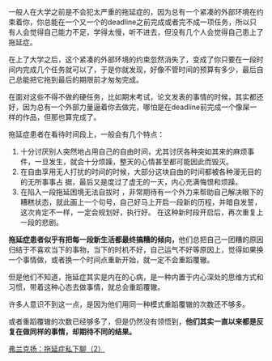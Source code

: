 <p data-pid="C882UMVC">一般人在大学之前是不会犯太严重的拖延症的，因为总有一个紧凑的外部环境在约束着你，你总能在一个又一个的deadline之前完成或者完不成一项任务，所以只有人会觉得自己能力不足，学得太慢，听不进去，但没有几个人会觉得自己患上了拖延症。</p><p data-pid="atcuoB3p">在上了大学之后，这个紧凑的外部环境的约束忽然消失了，变成了你只要在一段时间内完成几个任务就可以了，于是你就发现，好像不管时间的预算有多少，最后自己总能把它拖到最后的期限前才匆匆完成。</p><p data-pid="NYw5yIWd">在面对这些不得不做的硬任务，比如期末考试，论文发表的事情的时候，其实都还好，因为总有一个外部力量逼着你去做完，哪怕是在deadline前完成一个像屎一样的作品，但那也算完成了。</p><p data-pid="qh9C-oGb">拖延症患者在看待时间段上，一般会有几个特点：</p><ol><li data-pid="fxaVIFTK">十分讨厌别人突然地占用自己的自由时间，尤其讨厌各种突如其来的麻烦事件，一旦发生，就会十分烦躁，整天的心情甚至都可能因此而毁灭。</li><li data-pid="5xnTDKid">在自由享用无人打扰的时间的时候，大部分这块自由的时间都被各种漫无目的的无所事事占    据，最后又是度过了虚无的一天，内心充满悔恨和烦躁。</li><li data-pid="6JJh-ujm">在陷入一段拖延困境无法自拔时 ，非常期待有一个外力来帮助自己解决眼下的糟糕状态，就此画上一个句号，自己好马上开启一段新的历程，并暗自发誓，这次肯定不一样，一定会规划好，执行好。     在这种新时段开启后，再次重复上一段的悲剧。</li></ol><p data-pid="GcrBgsN6"><b>拖延症患者似乎有把每一段新生活都最终搞糟的倾向，</b>他们总把自己一团糟的原因归结于不喜欢当下的事物，当下的时机不好，自己运气不好等原因上，觉得如果换一个事情做，或者换一个时间点重新开始，就一定不会重蹈覆辙。</p><p data-pid="c6iF7fhp">但是他们不知道，拖延症其实是内在的心病，是一种内置于内心深处的思维方式和习惯，带着这种心态去做事情，就总会重蹈覆辙。</p><p data-pid="gwVcH4ko">许多人意识不到这一点，是因为他们用同一种模式重蹈覆辙的次数还不够多。</p><p data-pid="Y_SYS8cM">或者重蹈覆辙的次数已经够多了，但是仍然没有领悟到，<b>他们其实一直以来都是反复在做同样的事情，却期待不同的结果。</b></p><a href="https://zhuanlan.zhihu.com/p/84854813" data-draft-node="block" data-draft-type="link-card" data-image="https://pic1.zhimg.com/v2-76576d8f94c2c35a7b27a0921fb136cb_qhd.jpg?source=d16d100b" data-image-width="1280" data-image-height="720" class="internal">弗兰克扬：拖延症私下聊（2）</a><p></p>